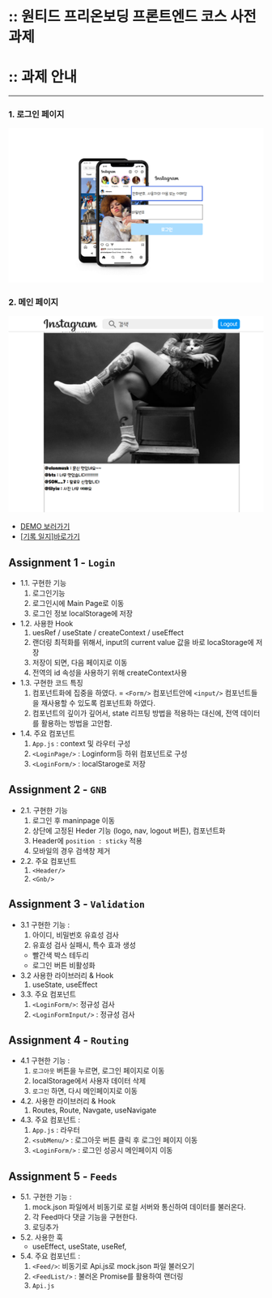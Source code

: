 # :: 원티드 프리온보딩 프론트엔드 코스 사전과제

# :: 과제 안내

---

### 1. 로그인 페이지

![로그인 페이지](https://raw.githubusercontent.com/ohtaekwon/OHTK-Portfolio/master/images/instar_main_1.png)

### 2. 메인 페이지

![메인 페이지](https://raw.githubusercontent.com/ohtaekwon/OHTK-Portfolio/master/images/instar_main_2.png)

- [DEMO 보러가기](https://react-instargram.netlify.app)
- [[기록 일지]바로가기](https://blog.naver.com/ohtk92)

## Assignment 1 - `Login`

- 1.1. 구현한 기능
  1. 로그인기능
  2. 로그인시에 Main Page로 이동
  3. 로그인 정보 localStorage에 저장
- 1.2. 사용한 Hook
  1. uesRef / useState / createContext / useEffect
  2. 랜더링 최적화를 위해서, input의 current value 값을 바로 locaStorage에 저장
  3. 저장이 되면, 다음 페이지로 이동
  4. 전역의 id 속성을 사용하기 위해 createContext사용
- 1.3. 구현한 코드 특징
  1. 컴포넌트화에 집중을 하였다. = `<Form/>` 컴포넌트안에 `<input/>` 컴포넌트들을 재사용할 수 있도록 컴포넌트화 하였다.
  2. 컴포넌트의 깊이가 깊어서, state 리프팅 방법을 적용하는 대신에, 전역 데이터를 활용하는 방법을 고안함.
- 1.4. 주요 컴포넌트
  1. `App.js` : context 및 라우터 구성
  2. `<LoginPage/>` : Loginform등 하위 컴포넌트로 구성
  3. `<LoginForm/>` : localStaroge로 저장

## Assignment 2 - `GNB`

- 2.1. 구현한 기능
  1. 로그인 후 maninpage 이동
  2. 상단에 고정된 Heder 기능 (logo, nav, logout 버튼), 컴포넌트화
  3. Header에 `position : sticky` 적용
  4. 모바일의 경우 검색창 제거
- 2.2. 주요 컴포넌트
  1. `<Header/>`
  2. `<Gnb/>`

## Assignment 3 - `Validation`

- 3.1 구현한 기능 :
  1. 아이디, 비밀번호 유효성 검사
  2. 유효성 검사 실패시, 특수 효과 생성
  - 빨간색 박스 테두리
  - 로그인 버튼 비활성화
- 3.2 사용한 라이브러리 & Hook
  1. useState, useEffect
- 3.3. 주요 컴포넌트
  1. `<LoginForm/>`: 정규성 검사
  2. `<LoginFormInput/>` : 정규성 검사

## Assignment 4 - `Routing`

- 4.1 구현한 기능 :
  1. `로그아웃` 버튼을 누르면, 로그인 페이지로 이동
  2. localStorage에서 사용자 데이터 삭제
  3. `로그인` 하면, 다시 메인페이지로 이동
- 4.2. 사용한 라이브러리 & Hook
  1. Routes, Route, Navgate, useNavigate
- 4.3. 주요 컴포넌트 :
  1. `App.js` : 라우터
  2. `<subMenu/>` : 로그아웃 버튼 클릭 후 로그인 페이지 이동
  3. `<LoginForm/>` : 로그인 성공시 메인페이지 이동

## Assignment 5 - `Feeds`

- 5.1. 구현한 기능 :
  1.  mock.json 파일에서 비동기로 로컬 서버와 통신하여 데이터를 불러온다.
  2.  각 Feed마다 댓글 기능을 구현한다.
  3.  로딩추가
- 5.2. 사용한 훅
  - useEffect, useState, useRef,
- 5.4. 주요 컴포넌트 :
  1. `<Feed/>`: 비동기로 Api.js로 mock.json 파일 불러오기
  2. `<FeedList/>` : 불러온 Promise를 활용하여 랜더링
  3. `Api.js`
